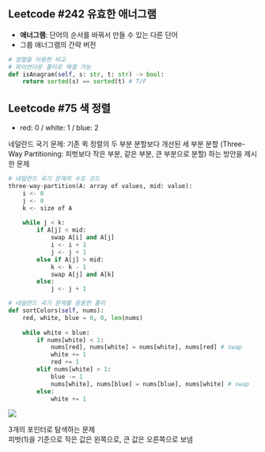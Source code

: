 ## **Leetcode #242 유효한 애너그램**
* **애너그램**: 단어의 순서를 바꿔서 만들 수 있는 다른 단어   
* 그룹 애너그램의 간략 버전


```python
# 정렬을 이용한 비교
# 파이썬다운 풀이로 해결 가능
def isAnagram(self, s: str, t: str) -> bool:
    return sorted(s) == sorted(t) # T/F
```

## **Leetcode #75 색 정렬**
* red: 0 / white: 1 / blue: 2   

네덜란드 국기 문제: 기존 퀵 정렬의 두 부분 분할보다 개선된 세 부분 분할 (Three-Way Partitioning: 피벗보다 작은 부분, 같은 부분, 큰 부분으로 분할) 하는 방안을 제시한 문제


```python
# 네덜란드 국기 문제의 수도 코드
three-way-partition(A: array of values, mid: value):
    i <- 0
    j <- 0
    k <- size of A
    
    while j < k:
        if A[j] < mid:
            swap A[i] and A[j]
            i <- i + 1
            j <- j + 1
        else if A[j] > mid:
            k <- k - 1
            swap A[j] and A[k]
        else:
            j <- j + 1
```


```python
# 네덜란드 국기 문제를 응용한 풀이
def sortColors(self, nums):
    red, white, blue = 0, 0, len(nums)
    
    while white < blue:
        if nums[white] < 1:
            nums[red], nums[white] = nums[white], nums[red] # swap
            white += 1
            red += 1
        elif nums[white] > 1:
            blue -= 1
            nums[white], nums[blue] = nums[blue], nums[white] # swap
        else:
            white += 1
```

<img src="KakaoTalk_20210714_113131447.jpg">

3개의 포인터로 탐색하는 문제   
피벗(1)을 기준으로 작은 값은 왼쪽으로, 큰 값은 오른쪽으로 보냄


```python

```
